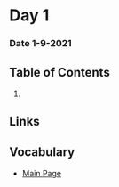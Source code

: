 # Day 1
### Date 1-9-2021
  
## Table of Contents
1. []()

## Links

## Vocabulary









- [Main Page](https://jinman36.github.io/reading-notes/)